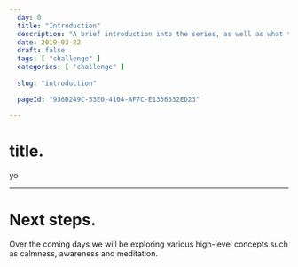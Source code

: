 ```yaml
---
  day: 0
  title: "Introduction"
  description: "A brief introduction into the series, as well as what to expect over the coming days."
  date: 2019-03-22
  draft: false
  tags: [ "challenge" ]
  categories: [ "challenge" ]
  
  slug: "introduction"

  pageId: "936D249C-53E0-4104-AF7C-E1336532ED23"

---
```



# title.

yo

---

# Next steps.

Over the coming days we will be exploring various high-level concepts such as calmness, awareness and meditation.

